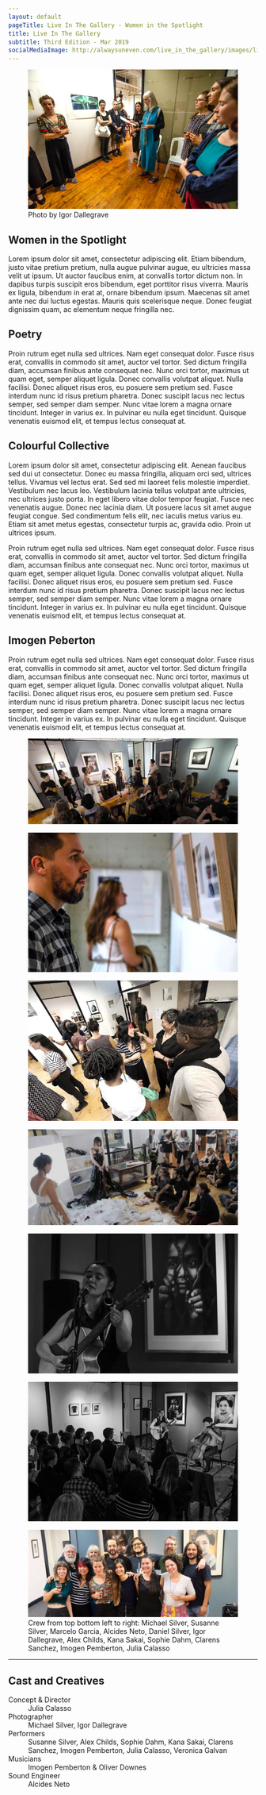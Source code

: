 ```yaml
---
layout: default
pageTitle: Live In The Gallery - Women in the Spotlight
title: Live In The Gallery
subtitle: Third Edition - Mar 2019
socialMediaImage: http://alwaysuneven.com/live_in_the_gallery/images/live_in_the_gallery_3_edition.jpg
---
```


<figure class="figure float-right ml-3 mb-3">
<img class="img-fluid " src="images/live_in_the_gallery_poetry_side.jpg" alt="Susanne reading poetry"/>
  <figcaption class="figure-caption mt-1">Photo by Igor Dallegrave</figcaption>
</figure>


## Women in the Spotlight

Lorem ipsum dolor sit amet, consectetur adipiscing elit. Etiam bibendum, justo vitae pretium pretium, nulla augue pulvinar augue, eu ultricies massa velit ut ipsum. Ut auctor faucibus enim, at convallis tortor dictum non. In dapibus turpis suscipit eros bibendum, eget porttitor risus viverra. Mauris ex ligula, bibendum in erat at, ornare bibendum ipsum. Maecenas sit amet ante nec dui luctus egestas. Mauris quis scelerisque neque. Donec feugiat dignissim quam, ac elementum neque fringilla nec. 

## Poetry

Proin rutrum eget nulla sed ultrices. Nam eget consequat dolor. Fusce risus erat, convallis in commodo sit amet, 
auctor vel tortor. Sed dictum fringilla diam, accumsan finibus ante consequat nec. Nunc orci tortor, maximus ut quam eget, semper aliquet ligula. Donec convallis volutpat aliquet. Nulla facilisi. Donec aliquet risus eros, eu posuere sem pretium sed. Fusce interdum nunc id risus pretium pharetra. Donec suscipit lacus nec lectus semper, sed semper diam semper. Nunc vitae lorem a magna ornare tincidunt. Integer in varius ex. In pulvinar eu nulla eget tincidunt. Quisque venenatis euismod elit, et tempus lectus consequat at.


## Colourful Collective

Lorem ipsum dolor sit amet, consectetur adipiscing elit. Aenean faucibus sed dui ut consectetur. Donec eu massa fringilla, aliquam orci sed, ultrices tellus. Vivamus vel lectus erat. Sed sed mi laoreet felis molestie imperdiet. Vestibulum nec lacus leo. Vestibulum lacinia tellus volutpat ante ultricies, nec ultrices justo porta. In eget libero vitae dolor tempor feugiat. Fusce nec venenatis augue. Donec nec lacinia diam. Ut posuere lacus sit amet augue feugiat congue. Sed condimentum felis elit, nec iaculis metus varius eu. Etiam sit amet metus egestas, consectetur turpis ac, gravida odio. Proin ut ultrices ipsum.

Proin rutrum eget nulla sed ultrices. Nam eget consequat dolor. Fusce risus erat, convallis in commodo sit amet, auctor vel tortor. Sed dictum fringilla diam, accumsan finibus ante consequat nec. Nunc orci tortor, maximus ut quam eget, semper aliquet ligula. Donec convallis volutpat aliquet. Nulla facilisi. Donec aliquet risus eros, eu posuere sem pretium sed. Fusce interdum nunc id risus pretium pharetra. Donec suscipit lacus nec lectus semper, sed semper diam semper. Nunc vitae lorem a magna ornare tincidunt. Integer in varius ex. In pulvinar eu nulla eget tincidunt. Quisque venenatis euismod elit, et tempus lectus consequat at.
 
## Imogen Peberton

Proin rutrum eget nulla sed ultrices. Nam eget consequat dolor. Fusce risus erat, convallis in commodo sit amet, auctor vel tortor. Sed dictum fringilla diam, accumsan finibus ante consequat nec. Nunc orci tortor, maximus ut quam eget, semper aliquet ligula. Donec convallis volutpat aliquet. Nulla facilisi. Donec aliquet risus eros, eu posuere sem pretium sed. Fusce interdum nunc id risus pretium pharetra. Donec suscipit lacus nec lectus semper, sed semper diam semper. Nunc vitae lorem a magna ornare tincidunt. Integer in varius ex. In pulvinar eu nulla eget tincidunt. Quisque venenatis euismod elit, et tempus lectus consequat at.


<div class="row">
  <figure class=" col-lg-12 col-md-12">
      <img class="img-fluid" src="images/live_in_the_gallery_women_thin.jpg">
  </figure>
  <figure class=" col-lg-6 col-md-6">
      <img class="img-fluid" src="images/live_in_the_gallery_crowd_2.jpg">
  </figure>
  <figure class=" col-lg-6 col-md-6">
      <img class="img-fluid" src="images/live_in_the_gallery_crowd_1.jpg">
  </figure>
  <figure class=" col-lg-12 col-md-12">
      <img class="img-fluid" src="images/live_in_the_gallery_colourful_collective.jpg">
  </figure>
  <figure class=" col-lg-6 col-md-6">
      <img class="img-fluid" src="images/live_in_the_gallery_imo.jpg">
  </figure>
  <figure class=" col-lg-6 col-md-6">
      <img class="img-fluid" src="images/live_in_the_gallery_imo_audience.jpg">
  </figure>
  
  <figure class=" col-lg-12 col-md-12">
      <img class="img-fluid" src="images/live_in_the_gallery_crew_thin.jpg">
      <figcaption class="figure-caption mt-1">Crew from top bottom left to right: Michael Silver, Susanne Silver, Marcelo Garcia, Alcides Neto, Daniel Silver, Igor Dallegrave, Alex Childs, Kana Sakai, Sophie Dahm, Clarens Sanchez, Imogen Pemberton, Julia Calasso</figcaption>
  </figure>
</div>


<hr>    
 <h2 class="content-subhead">Cast and Creatives</h2>     

<dl class="row">
  <dt class="col-6">Concept &amp; Director</dt>
  <dd class="col-6">Julia Calasso</dd>

  <dt class="col-6">Photographer</dt>
  <dd class="col-6">Michael Silver, Igor Dallegrave</dd>

  <dt class="col-6">Performers</dt>
  <dd class="col-6">Susanne Silver, Alex Childs, Sophie Dahm, Kana Sakai, Clarens Sanchez, Imogen Pemberton, Julia Calasso, Veronica Galvan</dd>


  <dt class="col-6">Musicians</dt>
  <dd class="col-6">Imogen Pemberton & Oliver Downes</dd>

  <dt class="col-6">Sound Engineer</dt>
  <dd class="col-6">Alcides Neto</dd>

</dl>

